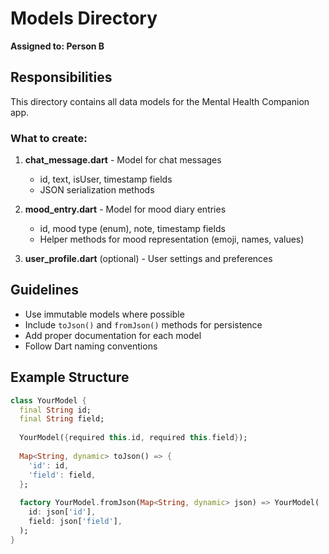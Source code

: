 # Models Directory

**Assigned to: Person B**

## Responsibilities

This directory contains all data models for the Mental Health Companion app.

### What to create:

1. **chat_message.dart** - Model for chat messages
   - id, text, isUser, timestamp fields
   - JSON serialization methods

2. **mood_entry.dart** - Model for mood diary entries
   - id, mood type (enum), note, timestamp fields
   - Helper methods for mood representation (emoji, names, values)

3. **user_profile.dart** (optional) - User settings and preferences

## Guidelines

- Use immutable models where possible
- Include `toJson()` and `fromJson()` methods for persistence
- Add proper documentation for each model
- Follow Dart naming conventions

## Example Structure

```dart
class YourModel {
  final String id;
  final String field;
  
  YourModel({required this.id, required this.field});
  
  Map<String, dynamic> toJson() => {
    'id': id,
    'field': field,
  };
  
  factory YourModel.fromJson(Map<String, dynamic> json) => YourModel(
    id: json['id'],
    field: json['field'],
  );
}
```

